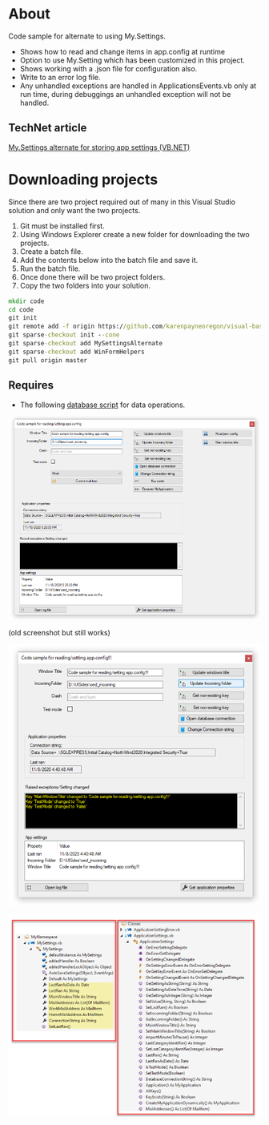 ﻿# About

Code sample for alternate to using My.Settings.

- Shows how to read and change items in app.config at runtime
- Option to use My.Setting which has been customized in this project.
- Shows working with a .json file for configuration also.
- Write to an error log file.
- Any unhandled exceptions are handled in ApplicationsEvents.vb only at run time, during debuggings an unhandled exception will not be handled.

## TechNet article

[My.Settings alternate for storing app settings (VB.NET)](https://social.technet.microsoft.com/wiki/contents/articles/54134.my-settings-alternate-for-storing-app-settings-vb-net.aspx)

# Downloading projects

Since there are two project required out of many in this Visual Studio solution and only want the two projects.

1. Git must be installed first.
2. Using Windows Explorer create a new folder for downloading the two projects.
3. Create a batch file.
4. Add the contents below into the batch file and save it.
5. Run the batch file.
6. Once done there will be two project folders.
7. Copy the two folders into your solution.

```bat
mkdir code
cd code
git init
git remote add -f origin https://github.com/karenpayneoregon/visual-basic-getting-started
git sparse-checkout init --cone 
git sparse-checkout add MySettingsAlternate
git sparse-checkout add WinFormHelpers
git pull origin master
```





## Requires

- The following [database script](https://gist.github.com/karenpayneoregon/9bdf1a7d5310ac1d562b2326d79d6038) for data operations.

 
![screenshot](../assets/settingWithJson.png)

(old screenshot but still works)

![screen1](../assets/MyAppAlternateSettings.png)

![screen2](../assets/AppSettings.png)
